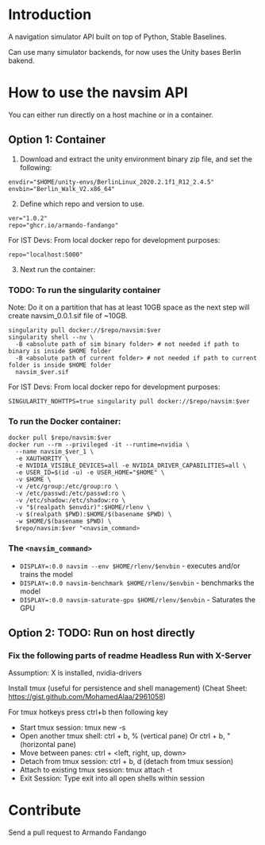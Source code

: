 # Introduction 
A navigation simulator API built on top of Python, Stable Baselines.

Can use many simulator backends, for now uses the Unity bases Berlin bakend.

# How to use the navsim API

You can either run directly on a host machine or in a container. 

## Option 1: Container

1. Download and extract the unity environment binary zip file, and 
set the following:
```
envdir="$HOME/unity-envs/BerlinLinux_2020.2.1f1_R12_2.4.5"
envbin="Berlin_Walk_V2.x86_64"
```
2. Define which repo and version to use.
```
ver="1.0.2"
repo="ghcr.io/armando-fandango"
```
For IST Devs: From local docker repo for development purposes:
```
repo="localhost:5000"
```
3. Next run the container:

### TODO: To run the singularity container
Note: Do it on a partition that has at least 10GB space as the next step will create navsim_0.0.1.sif file of ~10GB.

```
singularity pull docker://$repo/navsim:$ver
singularity shell --nv \
  -B <absolute path of sim binary folder> # not needed if path to binary is inside $HOME folder  
  -B <absolute path of current folder> # not needed if path to current folder is inside $HOME folder
  navsim_$ver.sif
```
For IST Devs: From local docker repo for development purposes:
```
SINGULARITY_NOHTTPS=true singularity pull docker://$repo/navsim:$ver
```
### To run the Docker container:

```
docker pull $repo/navsim:$ver
docker run --rm --privileged -it --runtime=nvidia \
  --name navsim_$ver_1 \
  -e XAUTHORITY \
  -e NVIDIA_VISIBLE_DEVICES=all -e NVIDIA_DRIVER_CAPABILITIES=all \
  -e USER_ID=$(id -u) -e USER_HOME="$HOME" \
  -v $HOME \
  -v /etc/group:/etc/group:ro \
  -v /etc/passwd:/etc/passwd:ro \
  -v /etc/shadow:/etc/shadow:ro \
  -v "$(realpath $envdir)":$HOME/rlenv \
  -v $(realpath $PWD):$HOME/$(basename $PWD) \
  -w $HOME/$(basename $PWD) \
  $repo/navsim:$ver "<navsim_command> 
```

### The `<navsim_command>`
* `DISPLAY=:0.0 navsim --env $HOME/rlenv/$envbin` - executes and/or trains the model
* `DISPLAY=:0.0 navsim-benchmark $HOME/rlenv/$envbin` - benchmarks the model
* `DISPLAY=:0.0 navsim-saturate-gpu $HOME/rlenv/$envbin` - Saturates the GPU

## Option 2: TODO: Run on host directly
### Fix the following parts of readme Headless Run with X-Server 

Assumption: X is installed, nvidia-drivers

Install tmux (useful for persistence and shell management) (Cheat Sheet: https://gist.github.com/MohamedAlaa/2961058)  

For tmux hotkeys press ctrl+b then following key  

* Start tmux session: tmux new -s <session name>
* Open another tmux shell: ctrl + b, % (vertical pane) Or ctrl + b, " (horizontal pane)
* Move between panes: ctrl + <left, right, up, down>
* Detach from tmux session: ctrl + b, d  (detach from tmux session)
* Attach to existing tmux session: tmux attach -t <session name>
* Exit Session: Type exit into all open shells within session


# Contribute

Send a pull request to Armando Fandango

